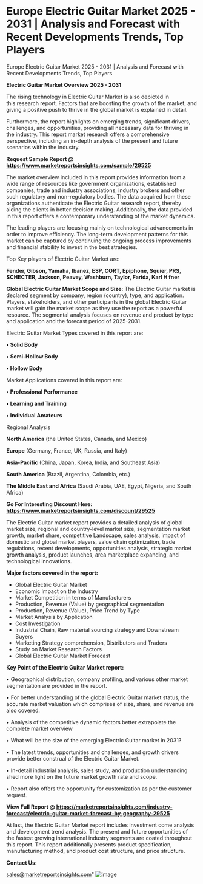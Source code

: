 # Europe Electric Guitar Market 2025 - 2031 | Analysis and Forecast with Recent Developments Trends, Top Players
Europe Electric Guitar Market 2025 - 2031 | Analysis and Forecast with Recent Developments Trends, Top Players

<Strong> Electric Guitar Market Overview 2025 - 2031</strong>

The rising technology in Electric Guitar Market is also depicted in this research report. Factors that are boosting the growth of the market, and giving a positive push to thrive in the global market is explained in detail.

Furthermore, the report highlights on emerging trends, significant drivers, challenges, and opportunities, providing all necessary data for thriving in the industry. This report market research offers a comprehensive perspective, including an in-depth analysis of the present and future scenarios within the industry.

<strong>Request Sample Report @ <a href=https://www.marketreportsinsights.com/sample/29525>https://www.marketreportsinsights.com/sample/29525</a></strong>

The market overview included in this report provides information from a wide range of resources like government organizations, established companies, trade and industry associations, industry brokers and other such regulatory and non-regulatory bodies. The data acquired from these organizations authenticate the Electric Guitar research report, thereby aiding the clients in better decision making. Additionally, the data provided in this report offers a contemporary understanding of the market dynamics.

The leading players are focusing mainly on technological advancements in order to improve efficiency. The long-term development patterns for this market can be captured by continuing the ongoing process improvements and financial stability to invest in the best strategies.

Top Key players of Electric Guitar Market are:

<strong>Fender, Gibson, Yamaha, Ibanez, ESP, CORT, Epiphone, Squier, PRS, SCHECTER, Jackson, Peavey, Washburn, Taylor, Farida, Karl H fner</strong>

<strong><b>Global Electric Guitar Market Scope and Size:</b></strong>
The Electric Guitar market is declared segment by company, region (country), type, and application. Players, stakeholders, and other participants in the global Electric Guitar market will gain the market scope as they use the report as a powerful resource. The segmental analysis focuses on revenue and product by type and application and the forecast period of 2025-2031.

Electric Guitar Market Types covered in this report are:

<strong>• Solid Body

• Semi-Hollow Body

• Hollow Body</strong>

Market Applications covered in this report are:

<strong>• Professional Performance

• Learning and Training

• Individual Amateurs</strong> 

Regional Analysis

<strong>North America</strong> (the United States, Canada, and Mexico)

<strong>Europe</strong> (Germany, France, UK, Russia, and Italy)

<strong>Asia-Pacific</strong> (China, Japan, Korea, India, and Southeast Asia)

<strong>South America</strong> (Brazil, Argentina, Colombia, etc.)

<strong>The Middle East and Africa</strong> (Saudi Arabia, UAE, Egypt, Nigeria, and South Africa)

<strong>Go For Interesting Discount Here: <a href=https://www.marketreportsinsights.com/discount/29525>https://www.marketreportsinsights.com/discount/29525</a></strong>

The Electric Guitar market report provides a detailed analysis of global market size, regional and country-level market size, segmentation market growth, market share, competitive Landscape, sales analysis, impact of domestic and global market players, value chain optimization, trade regulations, recent developments, opportunities analysis, strategic market growth analysis, product launches, area marketplace expanding, and technological innovations.

<strong><b>Major factors covered in the report:</b></strong>
<ul>
  <li>Global Electric Guitar Market </li>
  <li>Economic Impact on the Industry</li>
  <li>Market Competition in terms of Manufacturers</li>
  <li>Production, Revenue (Value) by geographical segmentation</li>
  <li>Production, Revenue (Value), Price Trend by Type</li>
  <li>Market Analysis by Application</li>
  <li>Cost Investigation</li>
  <li>Industrial Chain, Raw material sourcing strategy and Downstream Buyers</li>
  <li>Marketing Strategy comprehension, Distributors and Traders</li>
  <li>Study on Market Research Factors</li>
  <li>Global Electric Guitar Market Forecast</li>
</ul>

<strong><b>Key Point of the Electric Guitar Market report:</b></strong>

• Geographical distribution, company profiling, and various other market segmentation are provided in the report.

• For better understanding of the global Electric Guitar market status, the accurate market valuation which comprises of size, share, and revenue are also covered.

• Analysis of the competitive dynamic factors better extrapolate the complete market overview

• What will be the size of the emerging Electric Guitar market in 2031?

• The latest trends, opportunities and challenges, and growth drivers provide better construal of the Electric Guitar Market.

• In-detail industrial analysis, sales study, and production understanding shed more light on the future market growth rate and scope.

• Report also offers the opportunity for customization as per the customer request.

<strong><b>View Full Report @ <a href=https://marketreportsinsights.com/industry-forecast/electric-guitar-market-forecast-by-geography-29525>https://marketreportsinsights.com/industry-forecast/electric-guitar-market-forecast-by-geography-29525</a></b></strong>


At last, the Electric Guitar Market report includes investment come analysis and development trend analysis. The present and future opportunities of the fastest growing international industry segments are coated throughout this report. This report additionally presents product specification, manufacturing method, and product cost structure, and price structure.

<strong>Contact Us:</strong>

sales@marketreportsinsights.com"
![image](https://github.com/user-attachments/assets/f27421f3-0063-44e7-a09b-993e69f88cb5)
